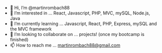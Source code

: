 - 👋 Hi, I’m @martinrombach88
- 👀 I’m interested in ... React, Javascript, PHP, MVC, mySQL, Node.js, Java
- 🌱 I’m currently learning ... Javascript, React, PHP, Express, mySQL and the MVC framework
- 💞️ I’m looking to collaborate on ... projects! (once my bootcamp is finished)
- 📫 How to reach me ... martinrombach88@gmail.com

<!---
martinrombach88/martinrombach88 is a ✨ special ✨ repository because its `README.md` (this file) appears on your GitHub profile.
You can click the Preview link to take a look at your changes.
--->
